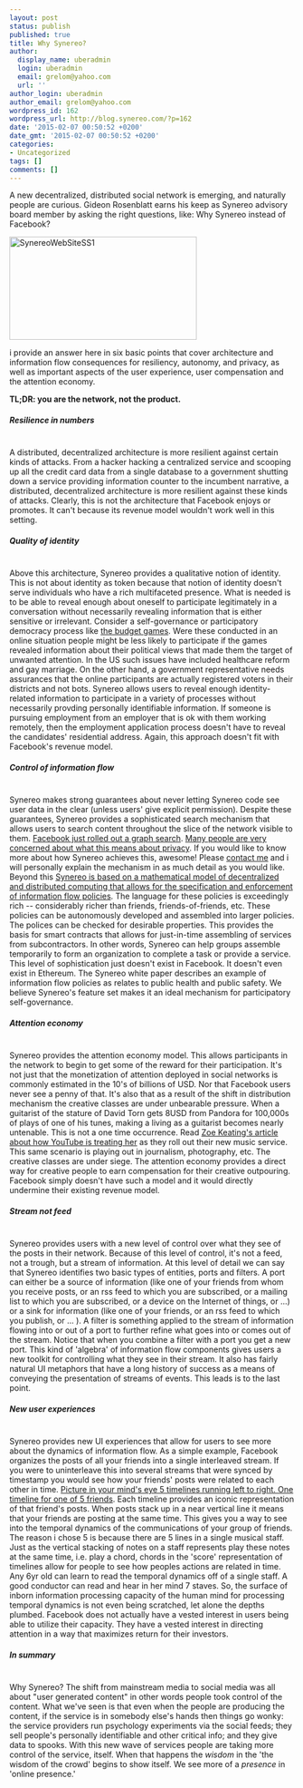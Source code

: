 ```yaml
---
layout: post
status: publish
published: true
title: Why Synereo?
author:
  display_name: uberadmin
  login: uberadmin
  email: grelom@yahoo.com
  url: ''
author_login: uberadmin
author_email: grelom@yahoo.com
wordpress_id: 162
wordpress_url: http://blog.synereo.com/?p=162
date: '2015-02-07 00:50:52 +0200'
date_gmt: '2015-02-07 00:50:52 +0200'
categories:
- Uncategorized
tags: []
comments: []
---
```

A new decentralized, distributed social network is emerging, and naturally people are curious. Gideon Rosenblatt earns his keep as Synereo advisory board member by asking the right questions, like: Why Synereo instead of Facebook?

<a href="http://blog.synereo.com/wp-content/uploads/2015/02/SynereoWebSiteSS1.jpg"><img class="  wp-image-142 aligncenter" src="http://blog.synereo.com/wp-content/uploads/2015/02/SynereoWebSiteSS1-1024x563.jpg" alt="SynereoWebSiteSS1" width="331" height="182" /></a>

i provide an answer here in six basic points that cover architecture and information flow consequences for resiliency, autonomy, and privacy, as well as important aspects of the user experience, user compensation and the attention economy.

<strong>TL;DR: you are the network, not the product.</strong>

<h5>Resilience in numbers</h5><br />
A distributed, decentralized architecture is more resilient against certain kinds of attacks. From a hacker hacking a centralized service and scooping up all the credit card data from a single database to a government shutting down a service providing information counter to the incumbent narrative, a distributed, decentralized architecture is more resilient against these kinds of attacks. Clearly, this is not the architecture that Facebook enjoys or promotes. It can't because its revenue model wouldn't work well in this setting.

<h5>Quality of identity</h5><br />
Above this architecture, Synereo provides a qualitative notion of identity. This is not about identity as token because that notion of identity doesn't serve individuals who have a rich multifaceted presence. What is needed is to be able to reveal enough about oneself to participate legitimately in a conversation without necessarily revealing information that is either sensitive or irrelevant. Consider a self-governance or participatory democracy process like <a href="http://conteneo.co/san-jose-residents-play-4th-annual-budget-games/">the budget games</a>. Were these conducted in an online situation people might be less likely to participate if the games revealed information about their political views that made them the target of unwanted attention. In the US such issues have included healthcare reform and gay marriage. On the other hand, a government representative needs assurances that the online participants are actually registered voters in their districts and not bots. Synereo allows users to reveal enough identity-related information to participate in a variety of processes without necessarily provding personally identifiable information. If someone is pursuing employment from an employer that is ok with them working remotely, then the employment application process doesn't have to reveal the candidates' residential address. Again, this approach doesn't fit with Facebook's revenue model.

<h5>Control of information flow</h5><br />
Synereo makes strong guarantees about never letting Synereo code see user data in the clear (unless users' give explicit permission). Despite these guarantees, Synereo provides a sophisticated search mechanism that allows users to search content throughout the slice of the network visible to them. <a href="https://www.facebook.com/graphsearcher">Facebook just rolled out a graph search</a>. <a href="http://www.wordstream.com/blog/ws/2013/10/24/">Many people are very concerned about what this means about privacy</a>. If you would like to know more about how Synereo achieves this, awesome! Please <a href="mailto://greg@synereo.com">contact me</a> and i will personally explain the mechanism in as much detail as you would like. Beyond this <a href="http://ctp.di.fct.unl.pt/SLMC/">Synereo is based on a mathematical model of decentralized and distributed computing that allows for the specification and enforcement of information flow policies</a>. The language for these policies is exceedingly rich -- considerably richer than friends, friends-of-friends, etc. These policies can be autonomously developed and assembled into larger policies. The polices can be checked for desirable properties. This provides the basis for smart contracts that allows for just-in-time assembling of services from subcontractors. In other words, Synereo can help groups assemble temporarily to form an organization to complete a task or provide a service. This level of sophistication just doesn't exist in Facebook. It doesn't even exist in Ethereum. The Synereo white paper describes an example of information flow policies as relates to public health and public safety. We believe Synereo's feature set makes it an ideal mechanism for participatory self-governance.

<h5>Attention economy</h5><br />
Synereo provides the attention economy model. This allows participants in the network to begin to get some of the reward for their participation. It's not just that the monetization of attention deployed in social networks is commonly estimated in the 10's of billions of USD. Nor that Facebook users never see a penny of that. It's also that as a result of the shift in distribution mechanism the creative classes are under unbearable pressure. When a guitarist of the stature of David Torn gets 8USD from Pandora for 100,000s of plays of one of his tunes, making a living as a guitarist becomes nearly untenable. This is not a one time occurrence. Read <a href="http://zoekeating.tumblr.com/post/108898194009/what-should-i-do-about-youtube">Zoe Keating's article about how YouTube is treating her</a> as they roll out their new music service. This same scenario is playing out in journalism, photography, etc. The creative classes are under siege. The attention economy provides a direct way for creative people to earn compensation for their creative outpouring. Facebook simply doesn't have such a model and it would directly undermine their existing revenue model.

<h5>Stream not feed</h5><br />
Synereo provides users with a new level of control over what they see of the posts in their network. Because of this level of control, it's not a feed, not a trough, but a stream of information. At this level of detail we can say that Synereo identifies two basic types of entities, ports and filters. A port can either be a source of information (like one of your friends from whom you receive posts, or an rss feed to which you are subscribed, or a mailing list to which you are subscribed, or a device on the Internet of things, or ...) or a sink for information (like one of your friends, or an rss feed to which you publish, or ... ). A filter is something applied to the stream of information flowing into or out of a port to further refine what goes into or comes out of the stream. Notice that when you combine a filter with a port you get a new port. This kind of 'algebra' of information flow components gives users a new toolkit for controlling what they see in their stream. It also has fairly natural UI metaphors that have a long history of success as a means of conveying the presentation of streams of events. This leads is to the last point.

<h5>New user experiences</h5><br />
Synereo provides new UI experiences that allow for users to see more about the dynamics of information flow. As a simple example, Facebook organizes the posts of all your friends into a single interleaved stream. If you were to uninterleave this into several streams that were synced by timestamp you would see how your friends' posts were related to each other in time. <a href="https://www.google.com/url?sa=t&rct=j&q=&esrc=s&source=web&cd=7&ved=0CEMQtwIwBg&url=http%3A%2F%2Fwww.youtube.com%2Fwatch%3Fv%3DCjSr9Iui1ko&ei=DFnVVMjbKcKtogS3m4GQBg&usg=AFQjCNG5WBNQqVeWSkJYrD_wyqgpKXW6JA&sig2=44adMKqQWhtbFDoIR0-9SQ&bvm=bv.85464276,d.cGU">Picture in your mind's eye 5 timelines running left to right. One timeline for one of 5 friends</a>. Each timeline provides an iconic representation of that friend's posts. When posts stack up in a near vertical line it means that your friends are posting at the same time. This gives you a way to see into the temporal dynamics of the communications of your group of friends. The reason i chose 5 is because there are 5 lines in a single musical staff. Just as the vertical stacking of notes on a staff represents play these notes at the same time, i.e. play a chord, chords in the 'score' representation of timelines allow for people to see how peoples actions are related in time. Any 6yr old can learn to read the temporal dynamics off of a single staff. A good conductor can read and hear in her mind 7 staves. So, the surface of inborn information processing capacity of the human mind for processing temporal dynamics is not even being scratched, let alone the depths plumbed. Facebook does not actually have a vested interest in users being able to utilize their capacity. They have a vested interest in directing attention in a way that maximizes return for their investors.

<h5>In summary</h5><br />
Why Synereo? The shift from mainstream media to social media was all about "user generated content" in other words people took control of the content. What we've seen is that even when the people are producing the content, if the service is in somebody else's hands then things go wonky: the service providers run psychology experiments via the social feeds; they sell people's personally identifiable and other critical info; and they give data to spooks. With this new wave of services people are taking more control of the service, itself. When that happens the <em>wisdom</em> in the 'the wisdom of the crowd' begins to show itself. We see more of a <em>presence</em> in 'online presence.'
